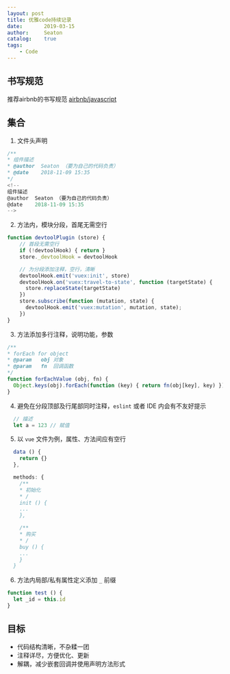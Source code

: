```yaml
---
layout: post
title: 优雅code持续记录
date:       2019-03-15
author:     Seaton
catalog:    true
tags:
    - Code
---
```


## 书写规范

推荐airbnb的书写规范 [airbnb/javascript](https://github.com/airbnb/javascript?utm_source=gold_browser_extension)

## 集合

1. 文件头声明
```js
/**
* 组件描述
* @author  Seaton （要为自己的代码负责）
* @date    2018-11-09 15:35
*/      
<!-- 
组件描述
@author  Seaton （要为自己的代码负责）
@date    2018-11-09 15:35
-->
 ```   

2. 方法内，模块分段，首尾无需空行
```js
function devtoolPlugin (store) {
    // 首段无需空行
    if (!devtoolHook) { return }
    store._devtoolHook = devtoolHook

    // 为分段添加注释，空行，清晰
    devtoolHook.emit('vuex:init', store)
    devtoolHook.on('vuex:travel-to-state', function (targetState) {
      store.replaceState(targetState)
    })
    store.subscribe(function (mutation, state) {
      devtoolHook.emit('vuex:mutation', mutation, state);
    })
}
``` 

3. 方法添加多行注释，说明功能，参数
```js
/**
* forEach for object
* @param   obj 对象
* @param   fn  回调函数
*/
function forEachValue (obj, fn) {
  Object.keys(obj).forEach(function (key) { return fn(obj[key], key) })
}
```   
4. 避免在分段顶部及行尾部同时注释，`eslint` 或者 IDE 内会有不友好提示
```js  
  // 描述
  let a = 123 // 赋值
```   

5. 以 `vue` 文件为例，属性、方法间应有空行
  ```js
    data () {
      return {}
    },

    methods: {
      /**
      * 初始化
      * /
      init () {
      ...
      },

      /**
      * 购买
      * /
      buy () {
      ...
      }
    }
  ```    
6. 方法内局部/私有属性定义添加 `_` 前缀
```js
function test () {
  let _id = this.id
}
 ```   

## 目标

- 代码结构清晰，不杂糅一团
- 注释详尽，方便优化、更新
- 解耦，减少嵌套回调并使用声明方法形式
    